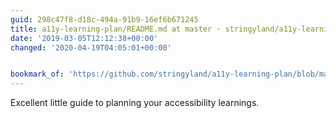 ```yaml
---
guid: 298c47f8-d18c-494a-91b9-16ef6b671245
title: a11y-learning-plan/README.md at master · stringyland/a11y-learning-plan
date: '2019-03-05T12:12:38+00:00'
changed: '2020-04-19T04:05:01+00:00'


bookmark_of: 'https://github.com/stringyland/a11y-learning-plan/blob/master/README.md'
---
```


Excellent little guide to planning your accessibility learnings. 
